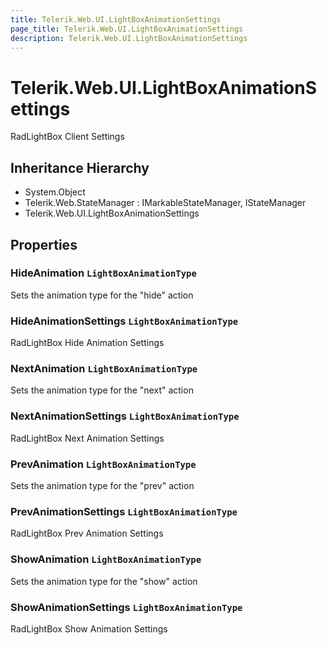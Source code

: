 ```yaml
---
title: Telerik.Web.UI.LightBoxAnimationSettings
page_title: Telerik.Web.UI.LightBoxAnimationSettings
description: Telerik.Web.UI.LightBoxAnimationSettings
---
```


# Telerik.Web.UI.LightBoxAnimationSettings

RadLightBox Client Settings

## Inheritance Hierarchy

* System.Object
* Telerik.Web.StateManager : IMarkableStateManager, IStateManager
* Telerik.Web.UI.LightBoxAnimationSettings

## Properties

###  HideAnimation `LightBoxAnimationType`

Sets the animation type for the "hide" action

###  HideAnimationSettings `LightBoxAnimationType`

RadLightBox Hide Animation Settings

###  NextAnimation `LightBoxAnimationType`

Sets the animation type for the "next" action

###  NextAnimationSettings `LightBoxAnimationType`

RadLightBox Next Animation Settings

###  PrevAnimation `LightBoxAnimationType`

Sets the animation type for the "prev" action

###  PrevAnimationSettings `LightBoxAnimationType`

RadLightBox Prev Animation Settings

###  ShowAnimation `LightBoxAnimationType`

Sets the animation type for the "show" action

###  ShowAnimationSettings `LightBoxAnimationType`

RadLightBox Show Animation Settings

